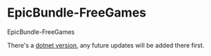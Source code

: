 # EpicBundle-FreeGames
EpicBundle-FreeGames

There's a [dotnet version](https://github.com/azhuge233/EpicBundle-FreeGames-dotnet), any future updates will be added there first.
